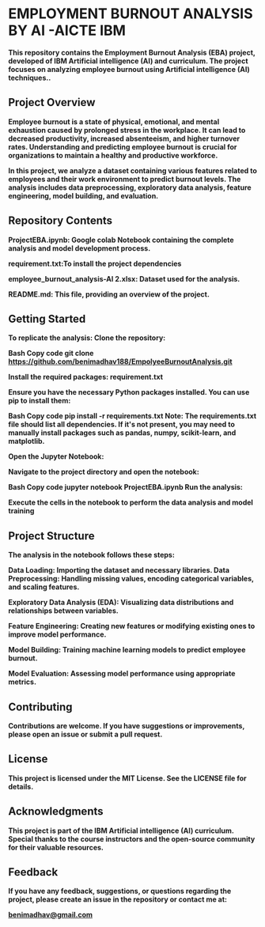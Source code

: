 <b><h1>EMPLOYMENT BURNOUT ANALYSIS BY AI -AICTE  IBM </h1><b>
<p>
  This repository contains the Employment Burnout Analysis (EBA) project, developed of IBM Artificial intelligence (AI)  and curriculum. The project focuses on analyzing employee burnout using Artificial intelligence (AI) techniques..
  
</p>
<b><h2>Project Overview </h2><b>
<p>
  Employee burnout is a state of physical, emotional, and mental exhaustion caused by prolonged stress in the workplace. It can lead to decreased productivity, increased absenteeism, and higher turnover rates. Understanding and predicting employee burnout is crucial for organizations to maintain a healthy and productive workforce.

In this project, we analyze a dataset containing various features related to employees and their work environment to predict burnout levels. The analysis includes data preprocessing, exploratory data analysis, feature engineering, model building, and evaluation.
</p>
<b><h2> Repository Contents</h2><b>
<p>
  ProjectEBA.ipynb: Google colab Notebook containing the complete analysis and model development process.

requirement.txt:To install the project dependencies

employee_burnout_analysis-AI 2.xlsx: Dataset used for the analysis.

README.md: This file, providing an overview of the project.
</p>

<b><h2> Getting Started</h2><b>
<p>
  To replicate the analysis: Clone the repository:

Bash Copy code git clone https://github.com/benimadhav188/EmpolyeeBurnoutAnalysis.git

Install the required packages: requirement.txt

Ensure you have the necessary Python packages installed. You can use pip to install them:

Bash Copy code pip install -r requirements.txt Note: The requirements.txt file should list all dependencies. If it's not present, you may need to manually install packages such as pandas, numpy, scikit-learn, and matplotlib.

Open the Jupyter Notebook:

Navigate to the project directory and open the notebook:

Bash Copy code jupyter notebook ProjectEBA.ipynb Run the analysis:

Execute the cells in the notebook to perform the data analysis and model training
</p>

<b><h2>Project Structure</h2><b>
<p>
  The analysis in the notebook follows these steps:

Data Loading: Importing the dataset and necessary libraries. Data Preprocessing: Handling missing values, encoding categorical variables, and scaling features.

Exploratory Data Analysis (EDA): Visualizing data distributions and relationships between variables.

Feature Engineering: Creating new features or modifying existing ones to improve model performance.

Model Building: Training machine learning models to predict employee burnout.

Model Evaluation: Assessing model performance using appropriate metrics.
</p>

<b><h2>Contributing</h2><b>
<p>
  Contributions are welcome. If you have suggestions or improvements, please open an issue or submit a pull request.
</p>

<b><h2>License</h2><b>
<p>
  This project is licensed under the MIT License. See the LICENSE file for details.
</p>
<b><h2>Acknowledgments</h2><b>
<p>
  This project is part of the IBM Artificial intelligence (AI) curriculum. Special thanks to the course instructors and the open-source community for their valuable resources.
</p>
<b><h2>Feedback</h2><b>
<p>If you have any feedback, suggestions, or questions regarding the project, please create an issue in the repository or contact me at:</p>
<p>
  <a href= "benimadhav31@gmail.com">benimadhav@gmail.com</a>
</p>
